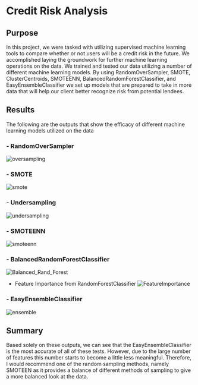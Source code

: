 # Credit Risk Analysis

## Purpose

In this project, we were tasked with utilizing supervised machine learning tools to compare whether or not users will be a credit risk in the future. We accomplished laying the groundwork for further machine learning operations on the data. We trained and tested our data utilizing a number of different machine learning models. By using RandomOverSampler, SMOTE, ClusterCentroids, SMOTEENN, BalancedRandomForestClassifier, and EasyEnsembleClassifier we set up models that are prepared to take in more data that will help our client better recognize risk from potential lendees.

## Results

The following are the outputs that show the efficacy of different machine learning models utilized on the data

### - RandomOverSampler

![oversampling](https://user-images.githubusercontent.com/85508764/136703287-6262f3e1-7f5b-4c47-9191-8a981c23f9c0.png)


### - SMOTE

![smote](https://user-images.githubusercontent.com/85508764/136703311-5f7e4226-906f-436d-8724-f1a4f1286f95.png)


### - Undersampling

![undersampling](https://user-images.githubusercontent.com/85508764/136703326-afddad63-f788-414a-b2de-09f09af3a38e.png)


### - SMOTEENN

![smoteenn](https://user-images.githubusercontent.com/85508764/136703331-6399bc86-381a-45c6-9cbc-127485d74767.png)


###  - BalancedRandomForestClassifier

![Balanced_Rand_Forest](https://user-images.githubusercontent.com/85508764/136703333-215c438f-080f-438c-a2c9-2eff147c4213.png)

  - Feature Importance from RandomForestClassifier
    ![FeatureImportance](https://user-images.githubusercontent.com/85508764/136703340-8a89a1b0-55f2-43e9-a33c-2732fa5ac70e.png)

### - EasyEnsembleClassifier

![ensemble](https://user-images.githubusercontent.com/85508764/136703348-5391b433-6d4f-4bac-b15e-2f8633654ca9.png)


## Summary

Based solely on these outputs, we can see that the EasyEnsembleClassifier is the most accurate of all of these tests. However, due to the large number of features this number starts to become a little less meaningful. Therefore, I would recommend one of the random sampling methods, namely SMOTEEN as it provides a balance of different methods of sampling to give a more balanced look at the data.
